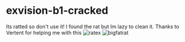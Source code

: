 # exvision-b1-cracked
Its ratted so don't use it! I found the rat but Im lazy to clean it. Thanks to Vertent for helping me with this 
![ratex](https://user-images.githubusercontent.com/79189729/140063284-2bc5731c-7f6a-4af7-9350-70b4cdf06330.png)
![bigfatrat](https://user-images.githubusercontent.com/79189729/140063287-32889779-f658-4d40-9d1c-7f37648988d6.png)
